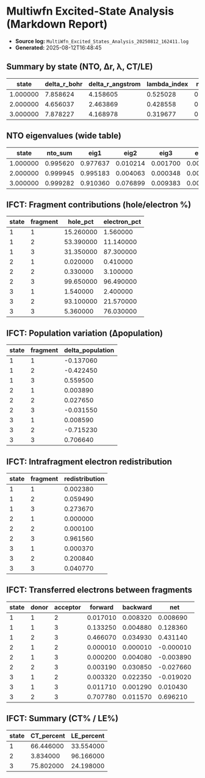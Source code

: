 # Multiwfn Excited-State Analysis (Markdown Report)

- **Source log:** `MultiWfn_Excited_States_Analysis_20250812_162411.log`
- **Generated:** 2025-08-12T16:48:45

## Summary by state (NTO, Δr, λ, CT/LE)

| state | delta_r_bohr | delta_r_angstrom | lambda_index | nto_sum | eig1 | eig2 | eig3 | eig4 | eig5 | eig6 | eig7 | eig8 | eig9 | eig10 | CT_percent | LE_percent |
| --- | --- | --- | --- | --- | --- | --- | --- | --- | --- | --- | --- | --- | --- | --- | --- | --- |
| 1.000000 | 7.858624 | 4.158605 | 0.525028 | 0.995620 | 0.977637 | 0.010214 | 0.001700 | 0.001359 | 0.001124 | 0.001013 | 0.000805 | 0.000679 | 0.000575 | 0.000515 | 66.446000 | 33.554000 |
| 2.000000 | 4.656037 | 2.463869 | 0.428558 | 0.999945 | 0.995183 | 0.004063 | 0.000348 | 0.000138 | 0.000084 | 0.000040 | 0.000035 | 0.000022 | 0.000017 | 0.000016 | 3.834000 | 96.166000 |
| 3.000000 | 7.878227 | 4.168978 | 0.319677 | 0.999282 | 0.910360 | 0.076899 | 0.009383 | 0.001130 | 0.000417 | 0.000282 | 0.000273 | 0.000239 | 0.000169 | 0.000129 | 75.802000 | 24.198000 |

## NTO eigenvalues (wide table)

| state | nto_sum | eig1 | eig2 | eig3 | eig4 | eig5 | eig6 | eig7 | eig8 | eig9 | eig10 |
| --- | --- | --- | --- | --- | --- | --- | --- | --- | --- | --- | --- |
| 1.000000 | 0.995620 | 0.977637 | 0.010214 | 0.001700 | 0.001359 | 0.001124 | 0.001013 | 0.000805 | 0.000679 | 0.000575 | 0.000515 |
| 2.000000 | 0.999945 | 0.995183 | 0.004063 | 0.000348 | 0.000138 | 0.000084 | 0.000040 | 0.000035 | 0.000022 | 0.000017 | 0.000016 |
| 3.000000 | 0.999282 | 0.910360 | 0.076899 | 0.009383 | 0.001130 | 0.000417 | 0.000282 | 0.000273 | 0.000239 | 0.000169 | 0.000129 |

## IFCT: Fragment contributions (hole/electron %)

| state | fragment | hole_pct | electron_pct |
| --- | --- | --- | --- |
| 1 | 1 | 15.260000 | 1.560000 |
| 1 | 2 | 53.390000 | 11.140000 |
| 1 | 3 | 31.350000 | 87.300000 |
| 2 | 1 | 0.020000 | 0.410000 |
| 2 | 2 | 0.330000 | 3.100000 |
| 2 | 3 | 99.650000 | 96.490000 |
| 3 | 1 | 1.540000 | 2.400000 |
| 3 | 2 | 93.100000 | 21.570000 |
| 3 | 3 | 5.360000 | 76.030000 |

## IFCT: Population variation (Δpopulation)

| state | fragment | delta_population |
| --- | --- | --- |
| 1 | 1 | -0.137060 |
| 1 | 2 | -0.422450 |
| 1 | 3 | 0.559500 |
| 2 | 1 | 0.003890 |
| 2 | 2 | 0.027650 |
| 2 | 3 | -0.031550 |
| 3 | 1 | 0.008590 |
| 3 | 2 | -0.715230 |
| 3 | 3 | 0.706640 |

## IFCT: Intrafragment electron redistribution

| state | fragment | redistribution |
| --- | --- | --- |
| 1 | 1 | 0.002380 |
| 1 | 2 | 0.059490 |
| 1 | 3 | 0.273670 |
| 2 | 1 | 0.000000 |
| 2 | 2 | 0.000100 |
| 2 | 3 | 0.961560 |
| 3 | 1 | 0.000370 |
| 3 | 2 | 0.200840 |
| 3 | 3 | 0.040770 |

## IFCT: Transferred electrons between fragments

| state | donor | acceptor | forward | backward | net |
| --- | --- | --- | --- | --- | --- |
| 1 | 1 | 2 | 0.017010 | 0.008320 | 0.008690 |
| 1 | 1 | 3 | 0.133250 | 0.004880 | 0.128360 |
| 1 | 2 | 3 | 0.466070 | 0.034930 | 0.431140 |
| 2 | 1 | 2 | 0.000010 | 0.000010 | -0.000010 |
| 2 | 1 | 3 | 0.000200 | 0.004080 | -0.003890 |
| 2 | 2 | 3 | 0.003190 | 0.030850 | -0.027660 |
| 3 | 1 | 2 | 0.003320 | 0.022350 | -0.019020 |
| 3 | 1 | 3 | 0.011710 | 0.001290 | 0.010430 |
| 3 | 2 | 3 | 0.707780 | 0.011570 | 0.696210 |

## IFCT: Summary (CT% / LE%)

| state | CT_percent | LE_percent |
| --- | --- | --- |
| 1 | 66.446000 | 33.554000 |
| 2 | 3.834000 | 96.166000 |
| 3 | 75.802000 | 24.198000 |
